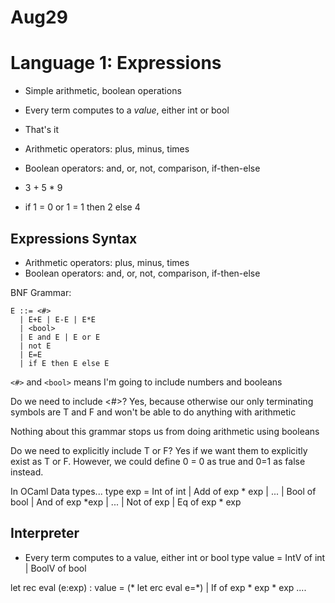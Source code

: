 # Aug29

# Language 1: Expressions
- Simple arithmetic, boolean operations
- Every term computes to a *value*, either int or bool
- That's it

- Arithmetic operators: plus, minus, times
- Boolean operators: and, or, not, comparison, if-then-else

- 3 + 5 * 9
- if 1 = 0 or 1 = 1 then 2 else 4

## Expressions Syntax
- Arithmetic operators: plus, minus, times
- Boolean operators: and, or, not, comparison, if-then-else

BNF Grammar:
```
E ::= <#>
  | E+E | E-E | E*E
  | <bool>
  | E and E | E or E
  | not E
  | E=E
  | if E then E else E
```
`<#>` and `<bool>` means I'm going to include numbers and booleans

Do we need to include <#>? Yes, because otherwise our only terminating symbols are T and F and won't be able to do anything with arithmetic

Nothing about this grammar stops us from doing arithmetic using booleans

Do we need to explicitly include T or F? Yes if we want them to explicitly exist as T or F. However, we could define 0 = 0 as true and 0=1 as false instead.

In OCaml Data types...
type exp = Int of int
  | Add of exp * exp | ...
  | Bool of bool
  | And of exp *exp | ...
  | Not of exp
  | Eq of exp * exp
  
  ## Interpreter
  - Every term computes to a value, either int or bool
  type value = IntV of int | BoolV of bool
  
  let rec eval (e:exp) : value = (* let erc eval e=*)
| If of exp * exp * exp
....

